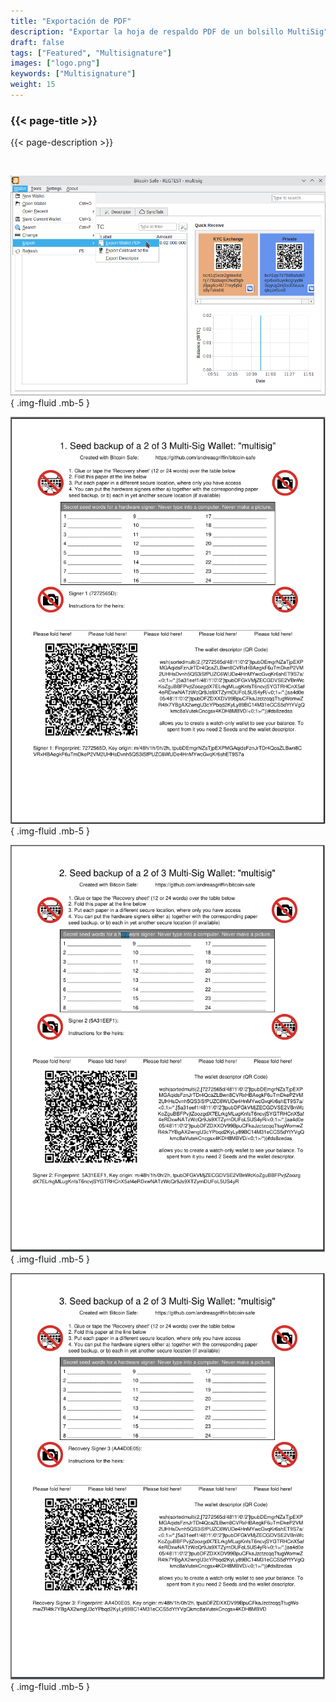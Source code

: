 ```yaml
---
title: "Exportación de PDF"
description: "Exportar la hoja de respaldo PDF de un bolsillo MultiSig"
draft: false
tags: ["Featured", "Multisignature"]
images: ["logo.png"]
keywords: ["Multisignature"]
weight: 15
---
```


### {{< page-title >}} 
{{< page-description >}} 

<br>



![lick export](step1.png)
{ .img-fluid .mb-5 }

![1](1.png)
{ .img-fluid .mb-5 }


![2](2.png)
{ .img-fluid .mb-5 }


![3](3.png)
{ .img-fluid .mb-5 }

